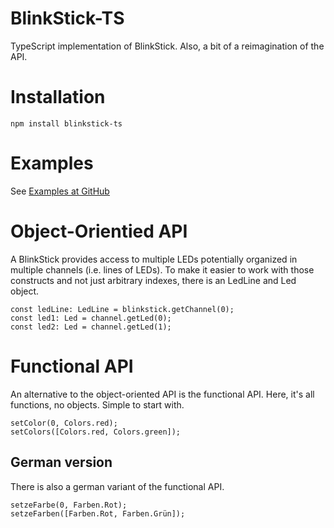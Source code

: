 
# BlinkStick-TS

TypeScript implementation of BlinkStick. Also, a bit of a reimagination of the API.

# Installation

```npm install blinkstick-ts```

# Examples

See [Examples at GitHub](https://github.com/jkopcsek/blinkstick-ts/tree/main/src/examples)

# Object-Orientied API 

A BlinkStick provides access to multiple LEDs potentially organized in multiple channels (i.e. lines of LEDs). 
To make it easier to work with those constructs and not just arbitrary indexes, there is an LedLine and Led object.

```
const ledLine: LedLine = blinkstick.getChannel(0);
const led1: Led = channel.getLed(0);
const led2: Led = channel.getLed(1);
```

# Functional API 

An alternative to the object-oriented API is the functional API. Here, it's all functions, no objects. Simple to start with.

```
setColor(0, Colors.red);
setColors([Colors.red, Colors.green]);
```

## German version

There is also a german variant of the functional API.

```
setzeFarbe(0, Farben.Rot);
setzeFarben([Farben.Rot, Farben.Grün]);
```

